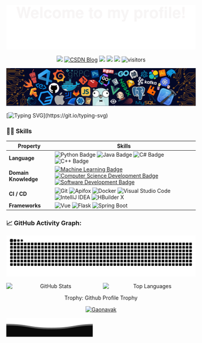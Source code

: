 ![](assets/Bottom_up.svg)

<p align="center">
    <a href="https://github.com/Gaonavak/Gaonavak"><img src="https://img.shields.io/badge/status-updating-brightgreen.svg"></a>
    <a href="https://blog.csdn.net/NovakG_?spm=1008.2028.3001.5343"><img src="https://img.shields.io/badge/CSDN-Blog-red.svg" alt="CSDN Blog"></a>
    <a href="https://github.com/Gaonavak/Gaonavak/graphs/contributors"><img src="https://img.shields.io/github/contributors/Gaonavak/Gaonavak?color=blue"></a>
    <a href="https://github.com/Gaonavak/Gaonavak/stargazers"><img src="https://img.shields.io/github/stars/Gaonavak/Gaonavak.svg?logo=github"></a>
    <a href="https://github.com/Gaonavak/Gaonavak/network/members"><img src="https://img.shields.io/github/forks/Gaonavak/Gaonavak.svg?color=blue&logo=github"></a>
    <img src="https://visitor-badge.laobi.icu/badge?page_id=Gaonavak.Gaonavak" alt="visitors"/>
</p>

![](./src/header_.png)

[![Typing SVG](https://readme-typing-svg.demolab.com/?color=%2336BCF7&center=true&vCenter=true&width=600&lines=Hi👋,there.+I+am+Novak😊;+Welcome+everyone+to+learn+from+each+other📚;)](https://git.io/typing-svg)

### 🧑‍🔧 Skills

| Property             | Skills                                                                                                                                                                                                                                                                                                                                                                                                                                                                                                                                                                                                                                                    |
| -------------------- | --------------------------------------------------------------------------------------------------------------------------------------------------------------------------------------------------------------------------------------------------------------------------------------------------------------------------------------------------------------------------------------------------------------------------------------------------------------------------------------------------------------------------------------------------------------------------------------------------------------------------------------------------------- |
| **Language**         | ![Python Badge](https://img.shields.io/badge/-Python-3776AB?style=flat&logo=Python&logoColor=white) ![Java Badge](https://img.shields.io/badge/-Java-E34F26?style=flat&logo=Java&logoColor=white) ![C# Badge](https://img.shields.io/badge/-C%23-239120?style=flat&logo=C%23&logoColor=white) ![C++ Badge](https://img.shields.io/badge/-C++-00599C?style=flat&logo=C%2B%2B&logoColor=white)                                                                                                                                                                                                                                                              |
| **Domain Knowledge** | [![Machine Learning Badge](https://img.shields.io/badge/-Machine%20Learning-01D277?style=flat&logoColor=white)](https://github.com/BEPb/BEPb) [![Computer Science Development Badge](https://img.shields.io/badge/-Computer%20Science-FAB040?style=flat&logoColor=white)](https://github.com/search?q=user%3ABEPb&type=Repositories) [![Software Development Badge](https://img.shields.io/badge/-Software%20Development-FF6600?style=flat&logoColor=white)](https://github.com/search?q=user%3ABEPb&type=Repositories)                                                                                                                                   |
| **CI / CD**          | ![Git](https://img.shields.io/badge/-Git-004400?style=flat&logo=git) ![Apifox](https://img.shields.io/badge/-Apifox-FFCC00?style=flat-square&logo=apifox&logoColor=white) ![Docker](https://img.shields.io/badge/-Docker-2496ED?style=flat-square&logo=docker&logoColor=white) ![Visual Studio Code](https://img.shields.io/badge/-Visual%20Studio%20Code-007ACC?style=flat-square&logo=visual-studio-code&logoColor=white) ![IntelliJ IDEA](https://img.shields.io/badge/-IntelliJ%20IDEA-000000?style=flat-square&logo=intellijidea&logoColor=white) ![HBuilder X](https://img.shields.io/badge/-HBuilder%20X-FF6600?style=flat-square&logoColor=white) |
| **Frameworks**       | ![Vue](https://img.shields.io/badge/-Vue.js-4FC08D?style=flat&logo=vue.js) ![Flask](https://img.shields.io/badge/-Flask-000000?style=flat&logo=flask) ![Spring Boot](https://img.shields.io/badge/-Spring%20Boot-6DB33F?style=flat&logo=spring)                                                                                                                                                                                                                                                                                                                                                                                                           |

### 📈 GitHub Activity Graph:

![Gaonavak's github activity graph](https://raw.githubusercontent.com/BEPb/BEPb/output/github-contribution-grid-snake.svg)

<div align="center">
  <p align="center" style="display: flex; justify-content: space-between;">
    <img width="49%" src="https://github-readme-stats.vercel.app/api?username=Gaonavak&theme=transparent&hide_border=true&include_all_commits=true&count_private=true" alt="GitHub Stats" />
    <img width="49%" src="https://github-readme-stats.vercel.app/api/top-langs/?username=Gaonavak&theme=transparent&hide_border=true&layout=compact&hide=jupyter%20notebook" alt="Top Languages" />
  </p>

</div>

<div align="center">
<summary>Trophy: Github Profile Trophy</summary>
</div>

<p align="center"> 
<a href="https://github.com/ryo-ma/github-profile-trophy"><img src="https://github-profile-trophy.vercel.app/?username=Gaonavak" alt="Gaonavak" /></a>

![](assets/Bottom_down.svg)
